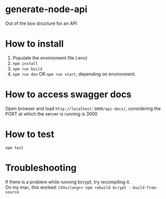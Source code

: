 # generate-node-api
Out of the box structure for an API

# How to install
1. Populate the environment file (.env)<br>
2. `npm install`<br>
3. `npm run build`<br>
4. `npm run dev` OR `npm run start`, depending on environment.

# How to access swagger docs
Open browser and load `http://localhost:3000/api-docs/`, considering the PORT at which the server is running is 3000

# How to test
`npm test`

# Troubleshooting
If there is a problem while running bcrypt, try recompiling it. <br>
On my mac, this worked: `CXX=clang++ npm rebuild bcrypt --build-from-source`
